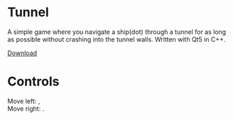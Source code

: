 Tunnel
======

A simple game where you navigate a ship(dot) through a tunnel for as long as possible without crashing into the tunnel walls. Written with Qt5 in C++.  
  
[Download](https://github.com/unixninja92/Tunnel/releases/latest)

Controls
=======
Move left: ,  
Move right: .  
